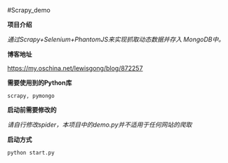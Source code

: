 #Scrapy_demo

**项目介绍**

_通过Scrapy+Selenium+PhantomJS来实现抓取动态数据并存入
MongoDB中。_

**博客地址**

https://my.oschina.net/lewisgong/blog/872257

**需要使用到的Python库**

`scrapy, pymongo`

**启动前需要修改的**

_请自行修改spider，本项目中的demo.py并不适用于任何网站的爬取_

**启动方式**

`python start.py`